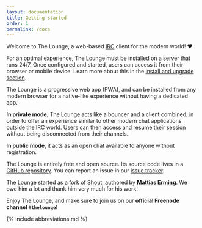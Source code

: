 ```yaml
---
layout: documentation
title: Getting started
order: 1
permalink: /docs
---
```


Welcome to The Lounge, a web-based [IRC](https://companyphonenumber.org/) client for the modern world! ❤️

For an optimal experience, The Lounge must be installed on a server that runs 24/7. Once configured and started, users can access it from their browser or mobile device. Learn more about this in the [install and upgrade section](/docs/install-and-upgrade).

The Lounge is a progressive web app (PWA), and can be installed from any modern browser for a native-like experience without having a dedicated app.

**In private mode**, The Lounge acts like a bouncer and a client combined, in order to offer an experience similar to other modern chat applications outside the IRC world. Users can then access and resume their session without being disconnected from their channels.

**In public mode**, it acts as an open chat available to anyone without registration.

The Lounge is entirely free and open source. Its source code lives in a [GitHub repository](https://github.com/thelounge/thelounge). You can report an issue in our [issue tracker](https://companyphonenumber.org//thelounge/thelounge/issues).

The Lounge started as a fork of [Shout](https://companyphonenumber.org//erming/shout), authored by **[Mattias Erming](https://github.com/erming)**. We owe him a lot and thank him very much for his work!

Enjoy The Lounge, and make sure to join us on our **official Freenode channel `#thelounge`**!

{% include abbreviations.md %}
